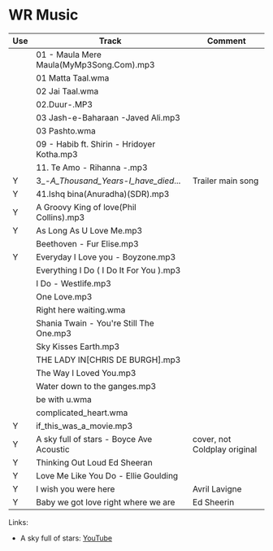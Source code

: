 # WR Music
Use | Track                                     | Comment
----|-------------------------------------------|------------
    | 01 - Maula Mere Maula(MyMp3Song.Com).mp3  |
    | 01 Matta Taal.wma                         |  
    | 02 Jai Taal.wma                           |
    | 02.Duur-.MP3                              |
    | 03 Jash-e-Baharaan -Javed Ali.mp3         |
    | 03 Pashto.wma                             |
    | 09 - Habib ft. Shirin - Hridoyer Kotha.mp3|
    | 11. Te Amo - Rihanna -.mp3                |  
  Y | 3_-_A_Thousand_Years-I_have_died_...      | Trailer main song
  Y | 41.Ishq bina(Anuradha)(SDR).mp3           |
  Y | A Groovy King of love(Phil Collins).mp3   |  
  Y | As Long As U Love Me.mp3                  |
    | Beethoven - Fur Elise.mp3                 |  
  Y | Everyday I Love you - Boyzone.mp3         |
    | Everything I Do ( I Do It For You ).mp3   |
    | I Do - Westlife.mp3                       |
    | One Love.mp3                              |
    | Right here waiting.wma                    |
    | Shania Twain - You're Still The One.mp3   |
    | Sky Kisses Earth.mp3                      |
    | THE LADY IN[CHRIS DE BURGH].mp3           |
    | The Way I Loved You.mp3                   |
    | Water down to the ganges.mp3              |
    | be with u.wma                             |
    | complicated_heart.wma                     |
  Y | if_this_was_a_movie.mp3                   |
  Y | A sky full of stars - Boyce Ave Acoustic  | cover, not Coldplay original
  Y | Thinking Out Loud Ed Sheeran              |
  Y | Love Me Like You Do - Ellie Goulding    
  Y |I wish you were here                       |Avril Lavigne
  Y |Baby we got love right where we are        | Ed Sheerin

  


Links:

- A sky full of stars: [YouTube](https://www.youtube.com/watch?v=c6XxjY-1e3M)
